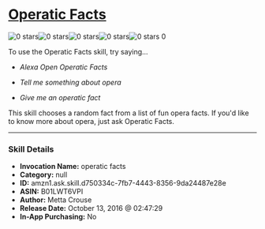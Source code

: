 # [Operatic Facts](http://alexa.amazon.com/#skills/amzn1.ask.skill.d750334c-7fb7-4443-8356-9da24487e28e)
![0 stars](../../images/ic_star_border_black_18dp_1x.png)![0 stars](../../images/ic_star_border_black_18dp_1x.png)![0 stars](../../images/ic_star_border_black_18dp_1x.png)![0 stars](../../images/ic_star_border_black_18dp_1x.png)![0 stars](../../images/ic_star_border_black_18dp_1x.png) 0

To use the Operatic Facts skill, try saying...

* *Alexa Open Operatic Facts*

* *Tell me something about opera*

* *Give me an operatic fact*

This skill chooses a random fact from a list of fun opera facts. If you'd like to know more about opera, just ask Operatic Facts.

***

### Skill Details

* **Invocation Name:** operatic facts
* **Category:** null
* **ID:** amzn1.ask.skill.d750334c-7fb7-4443-8356-9da24487e28e
* **ASIN:** B01LWT6VPI
* **Author:** Metta Crouse
* **Release Date:** October 13, 2016 @ 02:47:29
* **In-App Purchasing:** No
